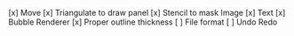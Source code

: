 [x] Move
[x] Triangulate to draw panel
[x] Stencil to mask Image
[x] Text
[x] Bubble Renderer
[x] Proper outline thickness
[ ] File format
[ ] Undo Redo